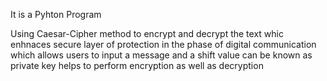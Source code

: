 It is a Pyhton Program 

Using Caesar-Cipher method to encrypt and decrypt the text whic enhnaces secure layer of protection in the phase of digital communication
which allows users to input a message and a shift value can be known as private key helps to perform encryption as well as decryption
